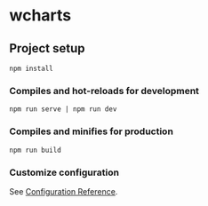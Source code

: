 # wcharts

## Project setup
```
npm install
```

### Compiles and hot-reloads for development
```
npm run serve | npm run dev
```

### Compiles and minifies for production
```
npm run build
```

### Customize configuration
See [Configuration Reference](https://cli.vuejs.org/config/).
